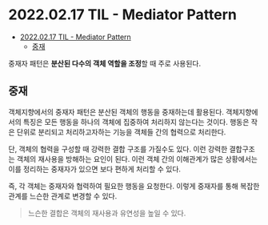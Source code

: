 # 2022.02.17 TIL - Mediator Pattern

- [2022.02.17 TIL - Mediator Pattern](#20220217-til---mediator-pattern)
  - [중재](#중재)

중재자 패턴은 **분산된 다수의 객체 역할을 조정**할 때 주로 사용된다.

## 중재

객체지향에서의 중재자 패턴은 분산된 객체의 행동을 중재하는데 활용된다. 객체지향에서의 특징은 모든 행동을 하나의 객체에 집중하여 처리하지 않는다는 것이다. 행동은 작은 단위로 분리되고 처리하고자하는 기능을 객체들 간의 협력으로 처리한다.

단, 객체의 협력을 구성할 때 강력한 결합 구조를 가질수도 있다. 이런 강력한 결합구조는 객체의 재사용을 방해하는 요인이 된다. 이런 객체 간의 이해관계가 많은 상황에서는 이를 정리하는 중재자가 있으면 보다 편하게 처리할 수 있다.

즉, 각 객체는 중재자와 협력하여 필요한 행동을 요청한다. 이렇게 중재자를 통해 복잡한 관계를 느슨한 관계로 변경할 수 있다.

> 느슨한 결합은 객체의 재사용과 유연성을 높일 수 있다.
